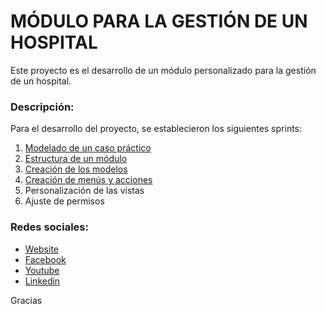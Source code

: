 # MÓDULO PARA LA GESTIÓN DE UN  HOSPITAL

Este proyecto es el desarrollo de un módulo personalizado para la gestión de un hospital.

### Descripción:

Para el desarrollo del proyecto, se establecieron los siguientes sprints:
1. [Modelado de un caso práctico](https://www.youtube.com/watch?v=3RYj1raj3kI&list=PLqTzOLftWRR-tXn07N-UUNQBB1o4LLace)
2. [Estructura de un módulo](https://www.youtube.com/watch?v=dIPvWx-E9no&list=PLqTzOLftWRR-tXn07N-UUNQBB1o4LLace&index=2)
3. [Creación de los modelos](https://www.youtube.com/watch?v=BEh2bomxo3A&list=PLqTzOLftWRR-tXn07N-UUNQBB1o4LLace&index=3)
4. [Creación de menús y acciones](https://www.youtube.com/watch?v=O5v2gCImD8s&list=PLqTzOLftWRR-tXn07N-UUNQBB1o4LLace&index=4)
5. Personalización de las vistas
6. Ajuste de permisos

### Redes sociales:
- [Website](https://winaytel.com/)
- [Facebook](https://www.facebook.com/winaytel)
- [Youtube](https://www.youtube.com/channel/UCgS0ODbPQh3AX3XdNkzzC9w)
- [Linkedin](https://www.linkedin.com/company/winaytel-security-sac/?viewAsMember=true)

Gracias
